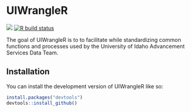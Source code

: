
<!-- README.md is generated from README.Rmd. Please edit that file -->

# UIWrangleR

<!-- badges: start -->

[![](https://www.r-pkg.org/badges/version/badger?color=green)](https://cran.r-project.org/package=badger)
[![R build
status](https://github.com//workflows/R-CMD-check/badge.svg)](https://github.com//actions)

<!-- badges: end -->

The goal of UIWrangleR is to to facilitate while standardizing common
functions and processes used by the University of Idaho Advancement
Services Data Team.

## Installation

You can install the development version of UIWrangleR like so:

``` r
install.packages("devtools")
devtools::install_github()
```
